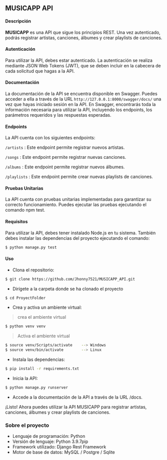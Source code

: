 ## MUSICAPP API

#### Descripción 

__MUSICAPP__ es una API que sigue los principios REST. Una vez autenticado, podrás registrar artistas, canciones, álbumes y crear playlists de canciones.

#### Autenticación

Para utilizar la API, debes estar autenticado. La autenticación se realiza mediante JSON Web Tokens (JWT), que se deben incluir en la cabecera de cada solicitud que hagas a la API.

#### Documentación

La documentación de la API se encuentra disponible en Swagger. Puedes acceder a ella a través de la URL `http://127.0.0.1:8000/swagger/docs/` una vez que hayas iniciado sesión en la API. En Swagger, encontrarás toda la información necesaria para utilizar la API, incluyendo los endpoints, los parámetros requeridos y las respuestas esperadas.

#### Endpoints
La API cuenta con los siguientes endpoints:

`/artists` : Este endpoint permite registrar nuevos artistas.

`/songs` : Este endpoint permite registrar nuevas canciones.

`/albums` : Este endpoint permite registrar nuevos álbumes.

`/playlists` : Este endpoint permite crear nuevas playlists de canciones.


#### Pruebas Unitarias
La API cuenta con pruebas unitarias implementadas para garantizar su correcto funcionamiento. Puedes ejecutar las pruebas ejecutando el comando npm test.

#### Requisitos
Para utilizar la API, debes tener instalado Node.js en tu sistema. También debes instalar las dependencias del proyecto ejecutando el comando:
```sh
$ python manage.py test
```

#### Uso
- Clona el repositorio:

```sh
$ git clone https://github.com/Jhonny7521/MUSICAPP_API.git
```

- Dirígete a la carpeta donde se ha clonado el proyecto

```sh
$ cd ProyectFolder
```

- Crea y activa un ambiente virtual:

> crea el ambiente virtual

```sh
$ python venv venv
```
> Activa el ambiente virtual
```sh
$ source venv/Scripts/activate    --> Windows
$ source venv/bin/activate        --> Linux
```

- Instala las dependencias:

```sh
$ pip install -r requirements.txt
```

- Inicia la API:

```sh
$ python manage.py runserver
```

- Accede a la documentación de la API a través de la URL /docs.

¡Listo! Ahora puedes utilizar la API MUSICAPP para registrar artistas, canciones, álbumes y crear playlists de canciones.

### Sobre el proyecto

- Lenguaje de programación: Python
- Versión de lenguaje: Python 3.9.7pip
- Framework utilizado: Django Rest Framework
- Motor de base de datos: MySQL / Postgre / Sqlite
